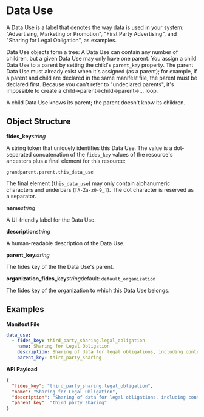 # Data Use


A Data Use is a label that denotes the way data is used in your system: "Advertising, Marketing or Promotion", "First Party Advertising", and "Sharing for Legal Obligation", as examples.

Data Use objects form a tree: A Data Use can contain any number of children, but a given Data Use may only have one parent. You assign a child Data Use to a parent by setting the child's `parent_key` property. The parent Data Use must already exist when it's assigned (as a parent); for example, if a parent and child are declared in the same manifest file, the parent must be declared first. Because you can't refer to "undeclared parents", it's impossible to create a child->parent->child->parent->... loop.

A child Data Use knows its parent; the parent doesn't know its children. 


## Object Structure

**fides_key**<span class="required"/>_string_

A string token that uniquely identifies this Data Use. The value is a dot-separated concatenation of the `fides_key` values of the resource's ancestors plus a final element for this resource:

`grandparent.parent.this_data_use`

The final element (`this_data_use`) may only contain alphanumeric characters and underbars (`[A-Za-z0-9_]`). The dot character is reserved as a separator.


**name**<span class="spacer"/>_string_

A UI-friendly label for the Data Use. 

**description**<span class="spacer"/>_string_

A human-readable description of the Data Use.

**parent_key**<span class="spacer"/>_string_<span class="spacer"/>

The fides key of the the Data Use's parent.

**organization_fides_key**<span class="spacer"/>_string_<span class="spacer"/>default: `default_organization`

The fides key of the organization to which this Data Use belongs.


## Examples

**Manifest File**
```yaml
data_use:
  - fides_key: third_party_sharing.legal_obligation
    name: Sharing for Legal Obligation
    description: Sharing of data for legal obligations, including contracts, applicable laws or regulations.
    parent_key: third_party_sharing
```


**API Payload**

```json
{
  "fides_key": "third_party_sharing.legal_obligation",
  "name": "Sharing for Legal Obligation",
  "description": "Sharing of data for legal obligations, including contracts, applicable laws or regulations.",
  "parent_key": "third_party_sharing"
}
```
